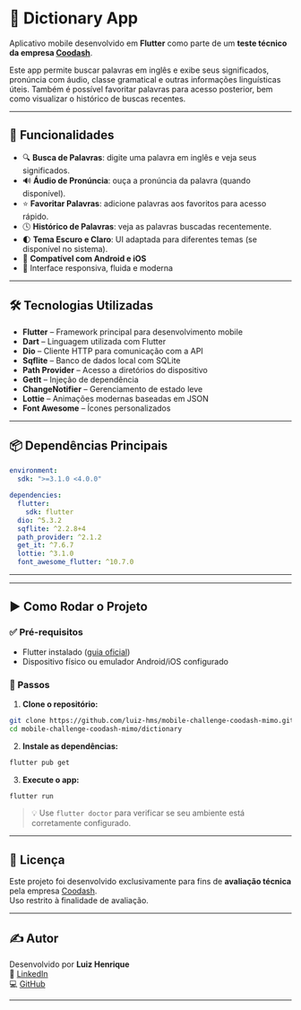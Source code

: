 # 📖 Dictionary App

Aplicativo mobile desenvolvido em **Flutter** como parte de um **teste técnico da empresa [Coodash](https://www.coodash.com/)**.

Este app permite buscar palavras em inglês e exibe seus significados, pronúncia com áudio, classe gramatical e outras informações linguísticas úteis. Também é possível favoritar palavras para acesso posterior, bem como visualizar o histórico de buscas recentes.

---

## 🚀 Funcionalidades

- 🔍 **Busca de Palavras**: digite uma palavra em inglês e veja seus significados.
- 🔊 **Áudio de Pronúncia**: ouça a pronúncia da palavra (quando disponível).
- ⭐ **Favoritar Palavras**: adicione palavras aos favoritos para acesso rápido.
- 🕓 **Histórico de Palavras**: veja as palavras buscadas recentemente.
- 🌓 **Tema Escuro e Claro**: UI adaptada para diferentes temas (se disponível no sistema).
- 📱 **Compatível com Android e iOS**
- 🎨 Interface responsiva, fluida e moderna

---

## 🛠️ Tecnologias Utilizadas

- **Flutter** – Framework principal para desenvolvimento mobile
- **Dart** – Linguagem utilizada com Flutter
- **Dio** – Cliente HTTP para comunicação com a API
- **Sqflite** – Banco de dados local com SQLite
- **Path Provider** – Acesso a diretórios do dispositivo
- **GetIt** – Injeção de dependência
- **ChangeNotifier** – Gerenciamento de estado leve
- **Lottie** – Animações modernas baseadas em JSON
- **Font Awesome** – Ícones personalizados

---

## 📦 Dependências Principais

```yaml
environment:
  sdk: ">=3.1.0 <4.0.0"

dependencies:
  flutter:
    sdk: flutter
  dio: ^5.3.2
  sqflite: ^2.2.8+4
  path_provider: ^2.1.2
  get_it: ^7.6.7
  lottie: ^3.1.0
  font_awesome_flutter: ^10.7.0
```

---
---

## ▶️ Como Rodar o Projeto

### ✅ Pré-requisitos

- Flutter instalado ([guia oficial](https://docs.flutter.dev/get-started/install))
- Dispositivo físico ou emulador Android/iOS configurado

### 🔧 Passos

1. **Clone o repositório:**

```bash
git clone https://github.com/luiz-hms/mobile-challenge-coodash-mimo.git
cd mobile-challenge-coodash-mimo/dictionary
```

2. **Instale as dependências:**

```bash
flutter pub get
```

3. **Execute o app:**

```bash
flutter run
```

> 💡 Use `flutter doctor` para verificar se seu ambiente está corretamente configurado.

---

## 📄 Licença

Este projeto foi desenvolvido exclusivamente para fins de **avaliação técnica** pela empresa [Coodash](https://www.coodash.com/).  
Uso restrito à finalidade de avaliação.

---

## ✍️ Autor

Desenvolvido por **Luiz Henrique**  
🔗 [LinkedIn](https://www.linkedin.com/in/luiz-henrique-m-s/)  
💻 [GitHub](https://github.com/luiz-hms)

---
